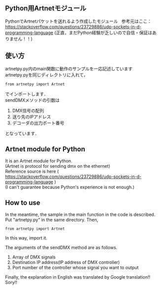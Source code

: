 ## Python用Artnetモジュール
PythonでArtnetパケットを送れるよう作成したモジュール  
参考元はここ：https://stackoverflow.com/questions/23729886/udp-sockets-in-d-programming-language 
(正直，まだPython経験が乏しいので自信・保証はありません！！)

## 使い方
artnetpy.py内のmain関数に動作のサンプルを一応記述しています  
artnetpy.pyを同じディレクトリに入れて，  
```
from artnetpy import Artnet
```  
でインポートします．  
sendDMXメソッドの引数は

1. DMX信号の配列
2. 送り先のIPアドレス
3. デコーダの出力ポート番号

となっています．  

## Artnet module for Python
It is an Artnet module for Python.  
(Artnet is protocol for sending dmx on the ethernet)  
Reference source is here ( https://stackoverflow.com/questions/23729886/udp-sockets-in-d-programming-language )  
(I can't guarantee because Python's experience is not enough.)

## How to use
In the meantime, the sample in the main function in the code is described.  
Put "artnetpy.py" in the same directory. Then,  
```
from artnetpy import Artnet
```  
In this way, import it.

The arguments of the sendDMX method are as follows.
1. Array of DMX signals
2. Destination IP address(IP address of DMX controller)
3. Port number of the controller whose signal you want to output



Finally, the explanation in English was translated by Google translation!! Sory!!
